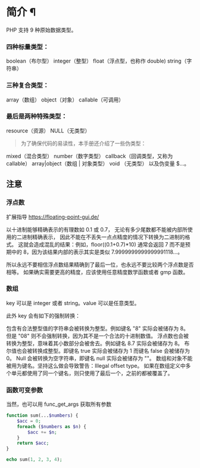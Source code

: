# 简介 ¶
PHP 支持 9 种原始数据类型。

### 四种标量类型：

boolean（布尔型）
integer（整型）
float（浮点型，也称作 double)
string（字符串）

### 三种复合类型：

array（数组）
object（对象）
callable（可调用）

### 最后是两种特殊类型：

resource（资源）
NULL（无类型）

> 为了确保代码的易读性，本手册还介绍了一些伪类型：

mixed（混合类型）
number（数字类型）
callback（回调类型，又称为 callable）
array|object（数组 | 对象类型）
void （无类型）
以及伪变量 $...。



## 注意

### 浮点数

扩展指导
https://floating-point-gui.de/

以十进制能够精确表示的有理数如 0.1 或 0.7，
无论有多少尾数都不能被内部所使用的二进制精确表示，
因此不能在不丢失一点点精度的情况下转换为二进制的格式。
这就会造成混乱的结果：例如，floor((0.1+0.7)*10) 通常会返回 7 
而不是预期中的 8，因为该结果内部的表示其实是类似 7.9999999999999991118...。

所以永远不要相信浮点数结果精确到了最后一位，也永远不要比较两个浮点数是否相等。
如果确实需要更高的精度，应该使用任意精度数学函数或者 gmp 函数。


### 数组

key 可以是 integer 或者 string。value 可以是任意类型。

此外 key 会有如下的强制转换：

包含有合法整型值的字符串会被转换为整型。例如键名 "8" 实际会被储存为 8。但是 "08" 则不会强制转换，因为其不是一个合法的十进制数值。
浮点数也会被转换为整型，意味着其小数部分会被舍去。例如键名 8.7 实际会被储存为 8。
布尔值也会被转换成整型。即键名 true 实际会被储存为 1 而键名 false 会被储存为 0。
Null 会被转换为空字符串，即键名 null 实际会被储存为 ""。
数组和对象不能被用为键名。坚持这么做会导致警告：Illegal offset type。
如果在数组定义中多个单元都使用了同一个键名，则只使用了最后一个，之前的都被覆盖了。


### 函数可变参数

当然，也可以用 func_get_args 获取所有参数
```php
function sum(...$numbers) {
    $acc = 0;
    foreach ($numbers as $n) {
        $acc += $n;
    }
    return $acc;
}

echo sum(1, 2, 3, 4);

```



